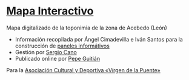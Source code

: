 # [Mapa Interactivo](https://asociacion-acebedo.github.io/mapa.interactivo/)

Mapa digitalizado de la toponimia de la zona de Acebedo (León)

- Información recopilada por Ángel Cimadevilla e Iván Santos para la construcción de [paneles informátivos](https://villadeacebedo.es/continuan-las-novedades-en-acebedo/)
- Gestión por [Sergio Cano](https://villadeacebedo.es/mapa-interactivo-de-acebedo/)
- Publicado online por [Pepe Guitián](https://jguitian.github.io/)

Para la [Asociación Cultural y Deportiva «Vírgen de la Puente»](https://villadeacebedo.es/asociacion-y-acebedo/)
